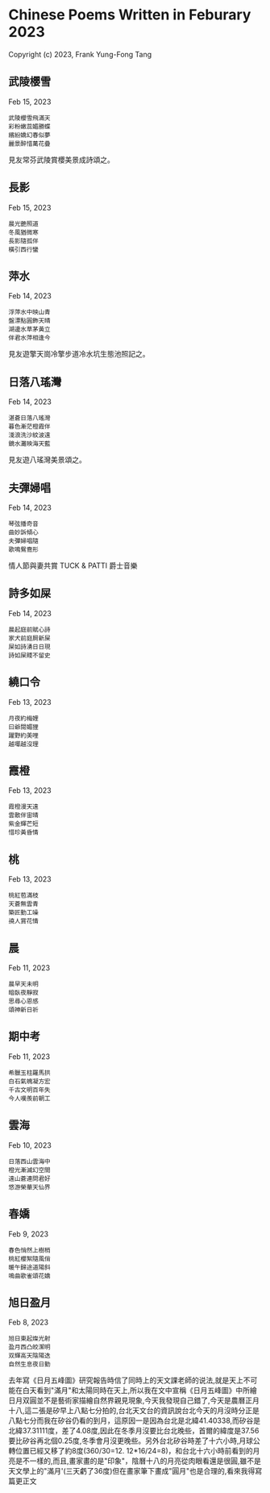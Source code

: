 # Chinese Poems Written in Feburary 2023
Copyright (c) 2023, Frank Yung-Fong Tang

## 武陵櫻雪
Feb 15, 2023 

```
武陵櫻雪飛滿天
彩粉嫩蕊媚勝蝶
繽紛嬌幻春似夢
麗景醉惜萬花疊
```
見友常芬武陵賞櫻美景成詩頌之。
## 長影
Feb 15, 2023 

```
晨光艷照道
冬風猶微寒
長影隨孤伴
橫引西行蠻
```
## 萍水
Feb 14, 2023 

```
浮萍水中映山青
盤漂點圓飾天晴
湖邊水草茅黃立
伴君水萍相逢今
```
見友遊擎天崗冷擎步道冷水坑生態池照記之。
## 日落八瑤灣
Feb 14, 2023 

```
湛蒼日落八瑤灣
暮色漸茫橙霞伴
淺浪洗沙紋波遠
鏡水灘映海天藍
```
見友遊八瑤灣美景頌之。 
## 夫彈婦唱
Feb 14, 2023 

```
琴弦播奇音
曲妙訴傾心
夫彈婦唱隨
歌鳴鴛鴦形
```
情人節與妻共賞 TUCK & PATTI 爵士音樂
## 詩多如屎
Feb 14, 2023 

```
晨起庭前賦心詩 
家犬前庭屙新屎
屎如詩湧日日現
詩如屎賤不留史
```
## 繞口令
Feb 13, 2023 

```
月夜約梅娌
曰爺閱媚狸
躍野約美哩
越㖿越沒理
```
## 霞橙
Feb 13, 2023 

```
霞橙漫天遠
雲散伴宙晴
紫金輝芒短
惜珍黃昏情
```

## 桃 
Feb 13, 2023 

```
桃紅苞滿枝
天蒼無雲青
築匠勤工噪
撓人賞花情
```
## 晨 
Feb 11, 2023 

```
晨早天未明
暗臥夜靜寂
思尋心恩感
頌神新日祈
```
## 期中考 
Feb 11, 2023 

```
希臘玉柱羅馬拱
白石氣魄凝方宏
千古文明百年失
今人嘆羨前朝工
```
## 雲海 
Feb 10, 2023 

```
日落西山雲海中
橙光漸滅幻空間
遠山蒼連問君好
悠游榮華天仙界
```
## 春嬌
Feb 9, 2023 

```
春色悄然上樹梢
桃紅櫻絮隨風俏
暖午歸途道陽斜
鳴曲歌雀頌花嬌
```
## 旭日盈月
Feb 8, 2023 

```
旭日東起燦光射
盈月西凸皎潔明
双輝高天陰陽迭
自然生息夜日勤
```

去年寫《日月五峰圖》研究報告時信了同時上的天文課老師的说法,就是天上不可能在白天看到"滿月"和太陽同時在天上,所以我在文中宣稱《日月五峰圖》中所繪日月双圓並不是藝術家描繪自然界親見現象,今天我發現自己錯了,今天是農曆正月十八,這二張是矽早上八點七分拍的,台北天文台的資訊說台北今天的月沒時分正是八點七分而我在矽谷仍看的到月，這原因一是因為台北是北緯41.40338,而矽谷是北緯37.31111度，差了4.08度,因此在冬季月沒要比台北晚些，首爾的緯度是37.56要比矽谷再北個0.25度,冬季會月沒更晚些。另外台北矽谷時差了十六小時,月球公轉位置已經又移了約8度(360/30=12. 12*16/24=8)，和台北十六小時前看到的月亮是不一樣的,而且,畫家畫的是"印象"，陰曆十八的月亮從肉眼看還是很圓,雖不是天文學上的"滿月'(三天虧了36度)但在畫家筆下畫成"圓月"也是合理的,看來我得寫篇更正文

